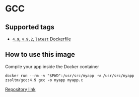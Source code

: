 GCC
===

## Supported tags

+ [`4.9`, `4.9.2`, `latest` Dockerfile](https://github.com/zsoltm/docker/blob/gcc/build/gcc/Dockerfile)

## How to use this image

Compile your app inside the Docker container

    docker run --rm -v "$PWD":/usr/src/myapp -w /usr/src/myapp zsoltm/gcc:4.9 gcc -o myapp myapp.c

[Repository link](https://registry.hub.docker.com/u/zsoltm/gcc/)
